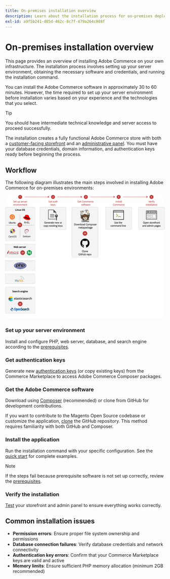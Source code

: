 ```yaml
---
title: On-premises installation overview
description: Learn about the installation process for on-premises deployments of Adobe Commerce.
exl-id: a9f5b241-d05d-462c-8c7f-479a264c988f
---
```


# On-premises installation overview

This page provides an overview of installing Adobe Commerce on your own infrastructure. The installation process involves setting up your server environment, obtaining the necessary software and credentials, and running the installation command.

You can install the Adobe Commerce software in approximately 30 to 60 minutes. However, the time required to set up your server environment before installation varies based on your experience and the technologies that you select.

>[!TIP]
>
>You should have intermediate technical knowledge and server access to proceed successfully.

The installation creates a fully functional Adobe Commerce store with both a [customer-facing storefront](https://experienceleague.adobe.com/en/docs/commerce-admin/start/storefront/storefront) and an [administrative panel](https://experienceleague.adobe.com/en/docs/commerce-admin/start/admin/admin). You must have your database credentials, domain information, and authentication keys ready before beginning the process.

## Workflow

The following diagram illustrates the main steps involved in installing Adobe Commerce for on-premises environments:

![How installation works](../assets/installation/on-premises-install.drawio.svg)

### Set up your server environment
   
Install and configure PHP, web server, database, and search engine according to the [prerequisites](prerequisites/overview.md).

### Get authentication keys
   
Generate new [authentication keys](prerequisites/authentication-keys.md) (or copy existing keys) from the Commerce Marketplace to access Adobe Commerce Composer packages.

### Get the Adobe Commerce software
   
Download using [Composer](prerequisites/commerce.md) (recommended) or clone from GitHub for development contributions.

If you want to contribute to the Magento Open Source codebase or customize the application, [clone](https://developer.adobe.com/commerce/contributor/guides/install/clone-repository/) the GitHub repository. This method requires familiarity with both GitHub and Composer.

### Install the application
   
Run the installation command with your specific configuration. See the [quick start](composer.md) for complete examples.

>[!NOTE]
>
>If the steps fail because prerequisite software is not set up correctly, review the [prerequisites](prerequisites/overview.md).

### Verify the installation
   
[Test](next-steps/verify.md) your storefront and admin panel to ensure everything works correctly.

## Common installation issues

- **Permission errors**: Ensure proper file system ownership and permissions
- **Database connection failures**: Verify database credentials and network connectivity
- **Authentication key errors**: Confirm that your Commerce Marketplace keys are valid and active
- **Memory limits**: Ensure sufficient PHP memory allocation (minimum 2GB recommended)
